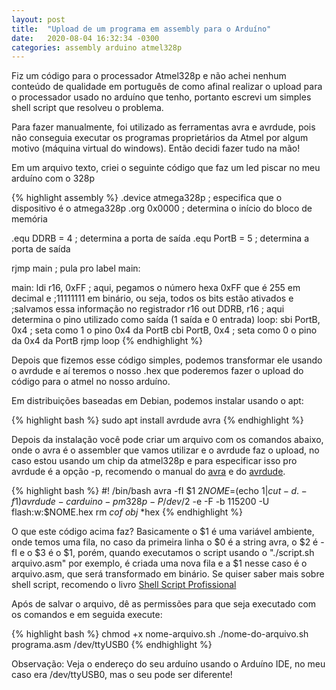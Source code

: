 ```yaml
---
layout: post
title:  "Upload de um programa em assembly para o Arduíno"
date:   2020-08-04 16:32:34 -0300
categories: assembly arduino atmel328p
---
```


Fiz um código para o processador Atmel328p e não achei nenhum conteúdo de qualidade em português de como afinal realizar o upload para o processador usado no arduíno que tenho, portanto escrevi um simples shell script que resolveu o problema.

Para fazer manualmente, foi utilizado as ferramentas avra e avrdude, pois não conseguia executar os programas proprietários da Atmel por algum motivo (máquina virtual do windows). Então decidi fazer tudo na mão!

Em um arquivo texto, criei o seguinte código que faz um led piscar no meu arduíno com o 328p

{% highlight assembly %}
.device atmega328p ; especifica que o dispositivo é o atmega328p
.org 0x0000 ; determina o início do bloco de memória

.equ DDRB = 4 ; determina a porta de saída
.equ PortB = 5 ; determina a porta de saída

rjmp main ; pula pro label main:
 
main:
ldi r16, 0xFF ; aqui, pegamos o número hexa 0xFF que é 255 em decimal e
;11111111 em binário, ou seja, todos os bits estão ativados e
;salvamos essa informação no registrador r16
out DDRB, r16 ; aqui determina o pino utilizado como saída (1 saída e 0 entrada)
loop:
sbi PortB, 0x4 ; seta como 1 o pino 0x4 da PortB
cbi PortB, 0x4 ; seta como 0 o pino da 0x4 da PortB
rjmp loop
{% endhighlight %}

Depois que fizemos esse código simples, podemos transformar ele usando o avrdude e aí teremos o nosso .hex que poderemos fazer o upload do código para o atmel no nosso arduíno.

Em distribuições baseadas em Debian, podemos instalar usando o apt:

{% highlight bash %}
sudo apt install avrdude avra
{% endhighlight %}

Depois da instalação você pode criar um arquivo com os comandos abaixo, onde o avra é o assembler que vamos utilizar e o avrdude faz o upload, no caso estou usando um chip da atmel328p e para especificar isso pro avrdude é a opção -p, recomendo o manual do [avra] e do [avrdude].

{% highlight bash %}
#! /bin/bash
avra -fI $1 $2
NOME=$(echo $1 | cut -d . -f 1)
avrdude -c arduino -p m328p -P /dev/$2 -e -F -b 115200 -U flash:w:$NOME.hex
rm *cof* *obj* *hex
{% endhighlight %}

O que este código acima faz? Basicamente o $1 é uma variável ambiente, onde temos uma fila, no caso da primeira linha o $0 é a string avra, o $2 é -fI e o $3 é o $1, porém, quando executamos o script usando o "./script.sh arquivo.asm" por exemplo, é criada uma nova fila e a $1 nesse caso é o arquivo.asm, que será transformado em binário. Se quiser saber mais sobre shell script, recomendo o livro [Shell Script Profissional]

Após de salvar o arquivo, dê as permissões para que seja executado com os comandos e em seguida execute:

{% highlight bash %}
chmod +x nome-arquivo.sh
./nome-do-arquivo.sh programa.asm /dev/ttyUSB0
{% endhighlight %}

Observação: Veja o endereço do seu arduíno usando o Arduíno IDE, no meu caso era /dev/ttyUSB0, mas o seu pode ser diferente!




[avrdude]: https://linux.die.net/man/1/avrdude
[avra]: https://linux.die.net/man/1/avrdude
[Shell Script Profissional]: https://s3.novatec.com.br/capitulos/capitulo-9788575221525.pdf
